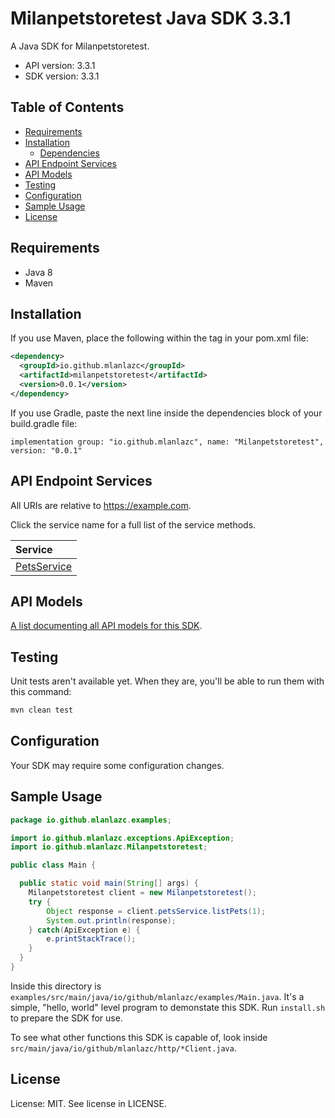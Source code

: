# Milanpetstoretest Java SDK 3.3.1

A Java SDK for Milanpetstoretest.

- API version: 3.3.1
- SDK version: 3.3.1

## Table of Contents

- [Requirements](#requirements)
- [Installation](#installation)
  - [Dependencies](#dependencies)
- [API Endpoint Services](#api-endpoint-services)
- [API Models](#api-models)
- [Testing](#testing)
- [Configuration](#configuration)
- [Sample Usage](#sample-usage)
- [License](#license)

## Requirements

- Java 8
- Maven

## Installation

If you use Maven, place the following within the <dependencies> tag in your pom.xml file:

```XML
<dependency>
  <groupId>io.github.mlanlazc</groupId>
  <artifactId>milanpetstoretest</artifactId>
  <version>0.0.1</version>
</dependency>
```

If you use Gradle, paste the next line inside the dependencies block of your build.gradle file:

```Gradle
implementation group: "io.github.mlanlazc", name: "Milanpetstoretest", version: "0.0.1"
```

## API Endpoint Services

All URIs are relative to https://example.com.

Click the service name for a full list of the service methods.

| Service                                                                        |
| :----------------------------------------------------------------------------- |
| [PetsService](src/main/java/io/github/mlanlazc/services/README.md#petsservice) |

## API Models

[A list documenting all API models for this SDK](src/main/java/io/github/mlanlazc//models/README.md#milanpetstoretest-models).

## Testing

Unit tests aren't available yet. When they are, you'll be able to run them with this command:

```Bash
mvn clean test
```

## Configuration

Your SDK may require some configuration changes.

## Sample Usage

```Java
package io.github.mlanlazc.examples;

import io.github.mlanlazc.exceptions.ApiException;
import io.github.mlanlazc.Milanpetstoretest;

public class Main {

  public static void main(String[] args) {
    Milanpetstoretest client = new Milanpetstoretest();
    try {
        Object response = client.petsService.listPets(1);
        System.out.println(response);
    } catch(ApiException e) {
        e.printStackTrace();
    }
  }
}

```

Inside this directory is `examples/src/main/java/io/github/mlanlazc/examples/Main.java`. It's a simple, "hello, world" level program to demonstate this SDK. Run `install.sh` to prepare the SDK for use.

To see what other functions this SDK is capable of, look inside `src/main/java/io/github/mlanlazc/http/*Client.java`.

## License

License: MIT. See license in LICENSE.
